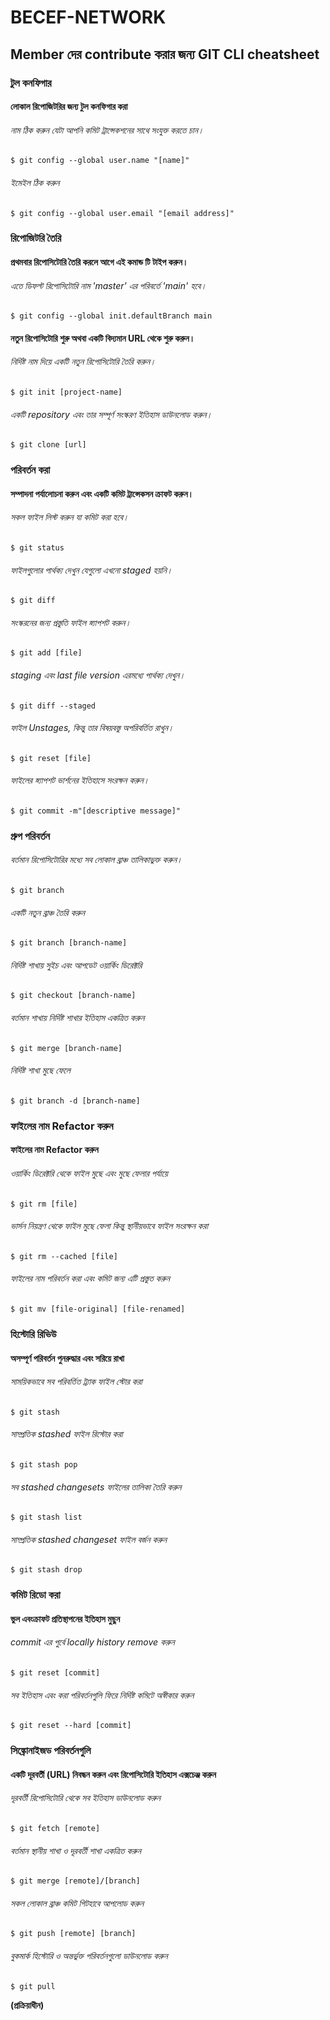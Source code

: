 # BECEF-NETWORK
## Member দের contribute করার জন্য GIT CLI cheatsheet 
### টুল কনফিগার
#### লোকাল রিপোজিটরির জন্য টুল কনফিগার করা
###### নাম ঠিক করুন যেটা আপনি কমিট ট্রান্সেকশনের সাথে সংযুক্ত করতে চান।
```
$ git config --global user.name "[name]"
```
###### ইমেইল ঠিক করুন 
```
$ git config --global user.email "[email address]"
```

### রিপোজিটরি তৈরি
#### প্রথমবার রিপোসিটোরি তৈরি করলে আগে এই কমান্ড টি টাইপ করুন।
###### এতে ডিফল্ট রিপোসিটোরি নাম 'master' এর পরিবর্তে 'main' হবে।

```
$ git config --global init.defaultBranch main
```
#### নতুন রিপোসিটোরি শুরু অথবা একটি বিদ্যমান URL থেকে শুরু করুন।
###### নির্দিষ্ট নাম দিয়ে একটি নতুন রিপোসিটোরি তৈরি করুন।
```
$ git init [project-name]
```
###### একটি repository এবং তার সম্পূর্ণ সংস্করণ ইতিহাস ডাউনলোড করুন।
```
$ git clone [url]
``` 
### পরিবর্তন করা
#### সম্পাদনা পর্যালোচনা করুন এবং একটি কমিট ট্রান্সেকসন ক্রাফট করুন।
###### সকল ফাইল লিস্ট করুন যা কমিট করা হবে।
```
$ git status
```
###### ফাইলগুলোর পার্থক্য দেখুন যেগুলো এখনো staged হয়নি।
```
$ git diff
```
###### সংস্করনের জন্য প্রস্তুতি ফাইল স্ন্যাপশট করুন।
```
$ git add [file]
```
###### staging এবং last file version এরমধ্যে পার্থক্য দেখুন।
```
$ git diff --staged
```
###### ফাইল Unstages, কিন্তু তার বিষয়বস্তু অপরিবর্তিত রাখুন।
```
$ git reset [file]
```
###### ফাইলের স্ন্যাপশট ভার্শনের ইতিহাসে সংরক্ষন করুন।
```
$ git commit -m"[descriptive message]"
```

### গ্রুপ পরিবর্তন
###### বর্তমান রিপোসিটোরির মধ্যে সব লোকাল ব্রাঞ্চ তালিকাভুক্ত করুন।
```
$ git branch
```
###### একটি নতুন ব্রাঞ্চ তৈরি করুন
```
$ git branch [branch-name]
```
###### নির্দিষ্ট শাখায় সুইচ এবং আপডেট ওয়ার্কিং ডিরেক্টরি
```
$ git checkout [branch-name]
```
###### বর্তমান শাখায় নির্দিষ্ট শাখার ইতিহাস একত্রিত করুন
```
$ git merge [branch-name]
```
###### নির্দিষ্ট শাখা মুছে ফেলে
```
$ git branch -d [branch-name]
```

### ফাইলের নাম Refactor করুন
#### ফাইলের নাম Refactor করুন
###### ওয়ার্কিং ডিরেক্টরি থেকে ফাইল মুছে এবং মুছে ফেলার পর্যায়ে
```
$ git rm [file]
```
###### ভার্সন নিয়ন্ত্রণ থেকে ফাইল মুছে ফেলা কিন্তু স্থানীয়ভাবে ফাইল সংরক্ষন করা
```
$ git rm --cached [file]
```
###### ফাইলের নাম পরিবর্তন করা এবং কমিট জন্য এটি প্রস্তুত করুন
```
$ git mv [file-original] [file-renamed]
```

### হিস্টোরি রিভিউ
#### অসম্পূর্ণ পরিবর্তন পুনরুদ্ধার এবং সরিয়ে রাখা
###### সাময়িকভাবে সব পরিবর্তিত ট্র্যাক ফাইল স্টোর করা
```
$ git stash
```
###### সাম্প্রতিক stashed ফাইল রিস্টোর করা
```
$ git stash pop
```
###### সব stashed changesets ফাইলের তালিকা তৈরি করুন
```
$ git stash list
```
###### সাম্প্রতিক stashed changeset ফাইল বর্জন করুন
```
$ git stash drop
```

### কমিট রিডো করা
#### ভুল এবংক্রাফট প্রতিস্থাপনের ইতিহাস মুছুন
###### commit এর পুর্বে locally history remove করুন
```
$ git reset [commit]
```
###### সব ইতিহাস এবং করা পরিবর্তনগুলি ফিরে নির্দিষ্ট কমিটে অস্বীকার করুন
```
$ git reset --hard [commit]
```


### সিঙ্ক্রোনাইজড পরিবর্তনগুলি
#### একটি দূরবর্তী (URL) নিবন্ধন করুন এবং রিপোসিটোরি ইতিহাস এক্সচেঞ্জ করুন
###### দূরবর্তী রিপোসিটোরি থেকে সব ইতিহাস ডাউনলোড করুন
```
$ git fetch [remote]
```
###### বর্তমান স্থানীয় শাখা ও দূরবর্তী শাখা একত্রিত করুন
```
$ git merge [remote]/[branch]
```
###### সকল লোকাল ব্রাঞ্চ কমিট গিটহাবে আপলোড করুন
```
$ git push [remote] [branch]
```
###### বুকমার্ক হিস্টোরি ও অন্তর্ভুক্ত পরিবর্তনগুলো ডাউনলোড করুন
```
$ git pull
```
**(প্রক্রিয়াধীন)**
